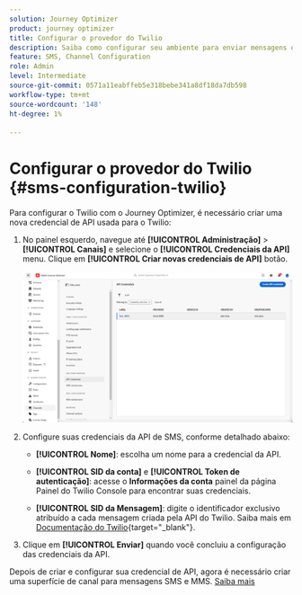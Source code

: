 ```yaml
---
solution: Journey Optimizer
product: journey optimizer
title: Configurar o provedor do Twilio
description: Saiba como configurar seu ambiente para enviar mensagens de texto com o Journey Optimizer com Twilio
feature: SMS, Channel Configuration
role: Admin
level: Intermediate
source-git-commit: 0571a11eabffeb5e318bebe341a8df18da7db598
workflow-type: tm+mt
source-wordcount: '148'
ht-degree: 1%

---
```


# Configurar o provedor do Twilio {#sms-configuration-twilio}

Para configurar o Twilio com o Journey Optimizer, é necessário criar uma nova credencial de API usada para o Twilio:

1. No painel esquerdo, navegue até **[!UICONTROL Administração]** > **[!UICONTROL Canais]** e selecione o **[!UICONTROL Credenciais da API]** menu. Clique em **[!UICONTROL Criar novas credenciais de API]** botão.

   ![](assets/sms_6.png)

1. Configure suas credenciais da API de SMS, conforme detalhado abaixo:

   * **[!UICONTROL Nome]**: escolha um nome para a credencial da API.

   * **[!UICONTROL SID da conta]** e **[!UICONTROL Token de autenticação]**: acesse o **Informações da conta** painel da página Painel do Twilio Console para encontrar suas credenciais.

   * **[!UICONTROL SID da Mensagem]**: digite o identificador exclusivo atribuído a cada mensagem criada pela API do Twilio. Saiba mais em [Documentação do Twilio](https://support.twilio.com/hc/en-us/articles/223134387-What-is-a-Message-SID-){target="_blank"}.

1. Clique em **[!UICONTROL Enviar]** quando você concluiu a configuração das credenciais da API.

Depois de criar e configurar sua credencial de API, agora é necessário criar uma superfície de canal para mensagens SMS e MMS. [Saiba mais](sms-configuration-surface.md)

